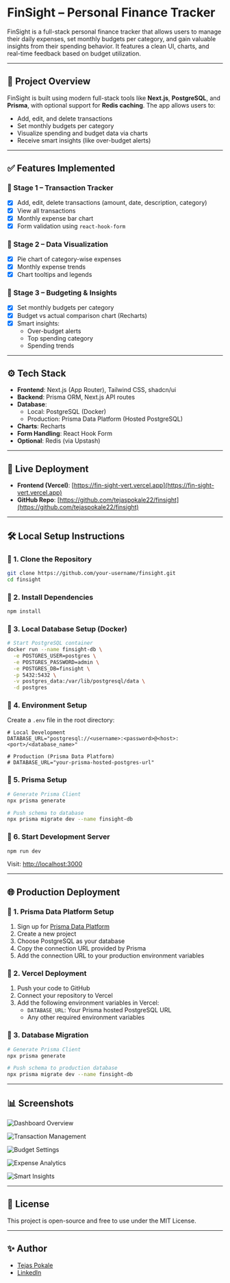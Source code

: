 # FinSight – Personal Finance Tracker

FinSight is a full-stack personal finance tracker that allows users to manage their daily expenses, set monthly budgets per category, and gain valuable insights from their spending behavior. It features a clean UI, charts, and real-time feedback based on budget utilization.

---

## 📌 Project Overview

FinSight is built using modern full-stack tools like **Next.js**, **PostgreSQL**, and **Prisma**, with optional support for **Redis caching**. The app allows users to:

- Add, edit, and delete transactions
- Set monthly budgets per category
- Visualize spending and budget data via charts
- Receive smart insights (like over-budget alerts)

---

## ✅ Features Implemented

### 🎯 Stage 1 – Transaction Tracker
- [x] Add, edit, delete transactions (amount, date, description, category)
- [x] View all transactions
- [x] Monthly expense bar chart
- [x] Form validation using `react-hook-form`

### 🎯 Stage 2 – Data Visualization
- [x] Pie chart of category-wise expenses
- [x] Monthly expense trends
- [x] Chart tooltips and legends

### 🎯 Stage 3 – Budgeting & Insights
- [x] Set monthly budgets per category
- [x] Budget vs actual comparison chart (Recharts)
- [x] Smart insights:
  - Over-budget alerts
  - Top spending category
  - Spending trends

---

## ⚙️ Tech Stack

- **Frontend**: Next.js (App Router), Tailwind CSS, shadcn/ui
- **Backend**: Prisma ORM, Next.js API routes
- **Database**: 
  - Local: PostgreSQL (Docker)
  - Production: Prisma Data Platform (Hosted PostgreSQL)
- **Charts**: Recharts
- **Form Handling**: React Hook Form
- **Optional**: Redis (via Upstash)

---

## 🚀 Live Deployment

- **Frontend (Vercel)**: [https://fin-sight-vert.vercel.app](https://fin-sight-vert.vercel.app)
- **GitHub Repo**: [https://github.com/tejaspokale22/finsight](https://github.com/tejaspokale22/finsight)

---

## 🛠️ Local Setup Instructions

### 🔹 1. Clone the Repository

```bash
git clone https://github.com/your-username/finsight.git
cd finsight
```

### 🔹 2. Install Dependencies

```bash
npm install
```

### 🔹 3. Local Database Setup (Docker)

```bash
# Start PostgreSQL container
docker run --name finsight-db \
  -e POSTGRES_USER=postgres \
  -e POSTGRES_PASSWORD=admin \
  -e POSTGRES_DB=finsight \
  -p 5432:5432 \
  -v postgres_data:/var/lib/postgresql/data \
  -d postgres
```

### 🔹 4. Environment Setup

Create a `.env` file in the root directory:

```env
# Local Development
DATABASE_URL="postgresql://<username>:<password>@<host>:<port>/<database_name>"

# Production (Prisma Data Platform)
# DATABASE_URL="your-prisma-hosted-postgres-url"
```

### 🔹 5. Prisma Setup

```bash
# Generate Prisma Client
npx prisma generate

# Push schema to database
npx prisma migrate dev --name finsight-db
```

### 🔹 6. Start Development Server

```bash
npm run dev
```

Visit: [http://localhost:3000](http://localhost:3000)

---

## 🌐 Production Deployment

### 🔹 1. Prisma Data Platform Setup

1. Sign up for [Prisma Data Platform](https://cloud.prisma.io)
2. Create a new project
3. Choose PostgreSQL as your database
4. Copy the connection URL provided by Prisma
5. Add the connection URL to your production environment variables

### 🔹 2. Vercel Deployment

1. Push your code to GitHub
2. Connect your repository to Vercel
3. Add the following environment variables in Vercel:
   - `DATABASE_URL`: Your Prisma hosted PostgreSQL URL
   - Any other required environment variables

### 🔹 3. Database Migration

```bash
# Generate Prisma Client
npx prisma generate

# Push schema to production database
npx prisma migrate dev --name finsight-db
```

---

## 📊 Screenshots

![Dashboard Overview](screenshots/1.png)

![Transaction Management](screenshots/2.png)

![Budget Settings](screenshots/3.png)

![Expense Analytics](screenshots/4.png)

![Smart Insights](screenshots/5.png)

---

## 🙌 License

This project is open-source and free to use under the MIT License.

---

## ✨ Author

* [Tejas Pokale](https://github.com/tejaspokale22)
* [LinkedIn](https://www.linkedin.com/in/tejaspokale22)
